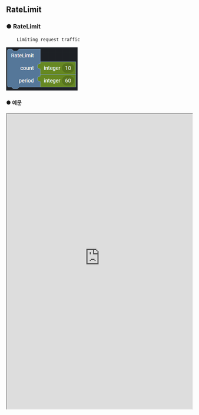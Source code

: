 ## RateLimit

### ● RateLimit

        Limiting request traffic

![](../../../img/assets/image%20%28220%29.png)

#### ● 예문

<iframe
    src="https://d1sxhpvag16wqc.cloudfront.net/v3.1.0/accesscontrol/access_control"
    width="100%"
    height="800px"
    allow=""
    sandbox="allow-scripts allow-same-origin" />
<div class="display-pdf">
    <p><img src="../../img/assets/image%20%28416%29.png" alt="" /></p>
    <p><img src="../../img/assets/image%20%28418%29.png" alt="" /></p>
    <p><img src="../../img/assets/image%20%28411%29.png" alt="" /></p>
</div>

#### ● 결과

```text
{
  "errMsg": {
    "name": "LimitExceededException",
    "message": "Rate limit exceeded",
    "data": {
      "limit": 2,
      "remaining": 0,
      "reset": 4
    }
  }
}
```
